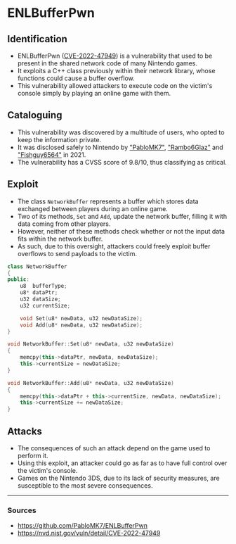 
# ENLBufferPwn

## Identification

- ENLBufferPwn ([CVE-2022-47949](https://nvd.nist.gov/vuln/detail/CVE-2022-47949)) is a vulnerability that used to be present in the shared network code of many Nintendo games.
- It exploits a C++ class previously within their network library, whose functions could cause a buffer overflow.
- This vulnerability allowed attackers to execute code on the victim's console simply by playing an online game with them.


## Cataloguing

- This vulnerability was discovered by a multitude of users, who opted to keep the information private.
- It was disclosed safely to Nintendo by ["PabloMK7"](https://github.com/PabloMK7), ["Rambo6Glaz"](https://github.com/EpicUsername12) and ["Fishguy6564"](https://github.com/fishguy6564) in 2021.
- The vulnerability has a CVSS score of 9.8/10, thus classifying as critical.


## Exploit 

- The class `NetworkBuffer` represents a buffer which stores data exchanged between players during an online game.
- Two of its methods, `Set` and `Add`, update the network buffer, filling it with data coming from other players.
- However, neither of these methods check whether or not the input data fits within the network buffer. 
- As such, due to this oversight, attackers could freely exploit buffer overflows to send payloads to the victim.

```cpp
class NetworkBuffer
{
public:
    u8	bufferType;
    u8* dataPtr;
    u32 dataSize;
    u32 currentSize;

    void Set(u8* newData, u32 newDataSize);
    void Add(u8* newData, u32 newDataSize);
}

void NetworkBuffer::Set(u8* newData, u32 newDataSize)
{
    memcpy(this->dataPtr, newData, newDataSize);
    this->currentSize = newDataSize;
}

void NetworkBuffer::Add(u8* newData, u32 newDataSize)
{
    memcpy(this->dataPtr + this->currentSize, newData, newDataSize);
    this->currentSize += newDataSize;
}
```

## Attacks

- The consequences of such an attack depend on the game used to perform it.
- Using this exploit, an attacker could go as far as to have full control over the victim's console.
- Games on the Nintendo 3DS, due to its lack of security measures, are susceptible to the most severe consequences.


---
### Sources
- https://github.com/PabloMK7/ENLBufferPwn
- https://nvd.nist.gov/vuln/detail/CVE-2022-47949
